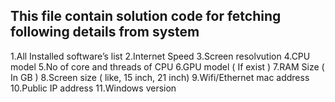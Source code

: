 ## This file contain solution code for fetching following details from system

1.All Installed software’s list
2.Internet Speed
3.Screen resolvution
4.CPU model
5.No of core and threads of CPU
6.GPU model ( If exist )
7.RAM Size ( In GB )
8.Screen size ( like, 15 inch, 21 inch)
9.Wifi/Ethernet mac address
10.Public IP address
11.Windows version
